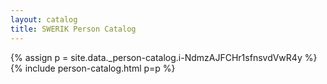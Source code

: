 ```yaml
---
layout: catalog
title: SWERIK Person Catalog
---
```

{% assign p = site.data._person-catalog.i-NdmzAJFCHr1sfnsvdVwR4y %}
{% include person-catalog.html p=p %}

